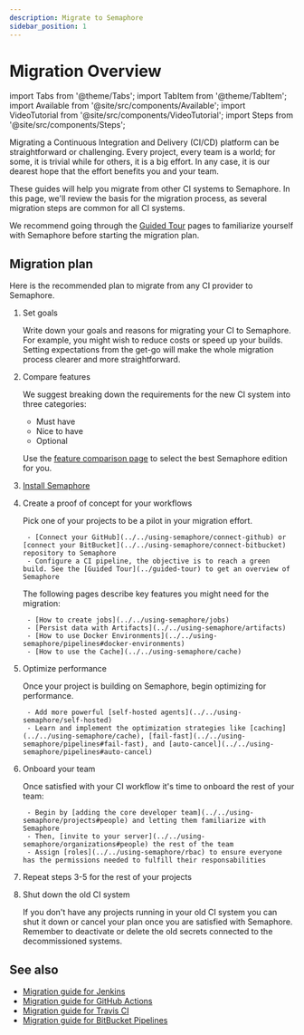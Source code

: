 ```yaml
---
description: Migrate to Semaphore
sidebar_position: 1
---
```


# Migration Overview

import Tabs from '@theme/Tabs';
import TabItem from '@theme/TabItem';
import Available from '@site/src/components/Available';
import VideoTutorial from '@site/src/components/VideoTutorial';
import Steps from '@site/src/components/Steps';

Migrating a Continuous Integration and Delivery (CI/CD) platform can be straightforward or challenging. Every project, every team is a world; for some, it is trivial while for others, it is a big effort. In any case, it is our dearest hope that the effort benefits you and your team.

These guides will help you migrate from other CI systems to Semaphore. In this page, we'll review the basis for the migration process, as several migration steps are common for all CI systems.

We recommend going through the [Guided Tour](../guided-tour) pages to familiarize yourself with Semaphore before starting the migration plan.

## Migration plan

Here is the recommended plan to migrate from any CI provider to Semaphore.

<Steps>

1. Set goals

    Write down your goals and reasons for migrating your CI to Semaphore. For example, you might wish to reduce costs or speed up your builds. Setting expectations from the get-go will make the whole migration process clearer and more straightforward.

2. Compare features

    We suggest breaking down the requirements for the new CI system into three categories:

    - Must have
    - Nice to have
    - Optional

    Use the [feature comparison page](../features) to select the best Semaphore edition for you.

3. [Install Semaphore](../install)

4. Create a proof of concept for your workflows

    Pick one of your projects to be a pilot in your migration effort.

        - [Connect your GitHub](../../using-semaphore/connect-github) or [connect your BitBucket](../../using-semaphore/connect-bitbucket) repository to Semaphore 
        - Configure a CI pipeline, the objective is to reach a green build. See the [Guided Tour](../guided-tour) to get an overview of Semaphore

    The following pages describe key features you might need for the migration:

        - [How to create jobs](../../using-semaphore/jobs)
        - [Persist data with Artifacts](../../using-semaphore/artifacts)
        - [How to use Docker Environments](../../using-semaphore/pipelines#docker-environments)
        - [How to use the Cache](../../using-semaphore/cache)

5. Optimize performance

    Once your project is building on Semaphore, begin optimizing for performance.

        - Add more powerful [self-hosted agents](../../using-semaphore/self-hosted)
        - Learn and implement the optimization strategies like [caching](../../using-semaphore/cache), [fail-fast](../../using-semaphore/pipelines#fail-fast), and [auto-cancel](../../using-semaphore/pipelines#auto-cancel)

6. Onboard your team

    Once satisfied with your CI workflow it's time to onboard the rest of your team:

        - Begin by [adding the core developer team](../../using-semaphore/projects#people) and letting them familiarize with Semaphore 
        - Then, [invite to your server](../../using-semaphore/organizations#people) the rest of the team 
        - Assign [roles](../../using-semaphore/rbac) to ensure everyone has the permissions needed to fulfill their responsabilities
        

7. Repeat steps 3-5 for the rest of your projects
8. Shut down the old CI system

    If you don't have any projects running in your old CI system you can shut it down or cancel your plan once you are satisfied with Semaphore. Remember to deactivate or delete the old secrets connected to the decommissioned systems.

</Steps>

## See also

- [Migration guide for Jenkins](./jenkins)
- [Migration guide for GitHub Actions](./github-actions)
- [Migration guide for Travis CI](./travis)
- [Migration guide for BitBucket Pipelines](./bitbucket)

